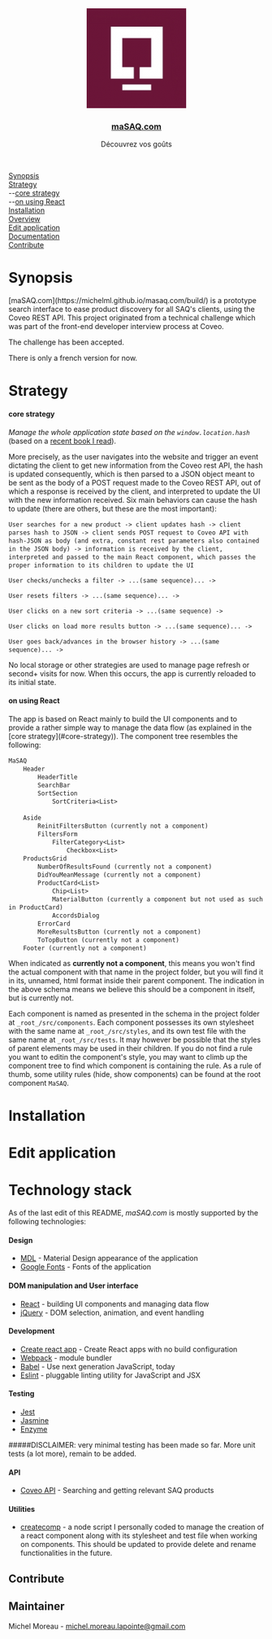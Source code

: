 <div align="center">
<img src='favicon.png'>
<a href="https://michelml.github.io/masaq.com/build/"><h3 style="text-decordation:none;">maSAQ.com</h3></a>
<p>Découvrez vos goûts</p>
</div>
<br>


<a href="#synopsis">Synopsis</a><br>
<a href="#strategy">Strategy</a><br>
--<a href="#core-strategy">core strategy</a><br>
--<a href="#using-react">on using React</a><br>
<a href="#installation">Installation</a><br>
<a href="#overview">Overview</a><br>
<a href="#edit">Edit application</a><br>
<a href="#documentation">Documentation</a><br>
<a href="#contribute">Contribute</a><br>



<h1 id="synopsis">Synopsis</h1>
[maSAQ.com](https://michelml.github.io/masaq.com/build/) is a prototype search interface to ease product discovery for all SAQ's clients, using the Coveo REST API. This project originated from a technical challenge which was part of the front-end developer interview process at Coveo.

The challenge has been accepted.

There is only a french version for now.
                       
<h1 id="strategy">Strategy</h1>

<h4 id="core-strategy">core strategy</h4>

_Manage the whole application state based on the `window.location.hash`_  
(based on a [recent book I read](https://www.amazon.ca/Serverless-Single-Page-Apps-Available-ebook/dp/B01KGKR6LO)).

More precisely, as the user navigates into the website and trigger an event dictating the client to get new information from the Coveo rest API, the hash is updated consequently, which is then parsed to a JSON object meant to be sent as the body of a POST request made to the Coveo REST API, out of which a response is received by the client, and interpreted to update the UI with the new information received. Six main behaviors can cause the hash to update (there are others, but these are the most important):

``` 
User searches for a new product -> client updates hash -> client parses hash to JSON -> client sends POST request to Coveo API with hash-JSON as body (and extra, constant rest parameters also contained in the JSON body) -> information is received by the client, interpreted and passed to the main React component, which passes the proper information to its children to update the UI
```  
``` 
User checks/unchecks a filter -> ...(same sequence)... ->
```  
``` 
User resets filters -> ...(same sequence)... ->
```   
``` 
User clicks on a new sort criteria -> ...(same sequence) ->
```  
``` 
User clicks on load more results button -> ...(same sequence)... ->
```  
``` 
User goes back/advances in the browser history -> ...(same sequence)... ->
```  
No local storage or other strategies are used to manage page refresh or second+ visits for now. When this occurs, the app is currently reloaded to its initial state.

<h4 id="using-react">on using React</h4>
The app is based on React mainly to build the UI components and to provide a rather simple way to manage the data flow (as explained in the [core strategy](#core-strategy)). The component tree resembles the following:  

``` 
MaSAQ
	Header
		HeaderTitle
		SearchBar
		SortSection
			SortCriteria<List>
	
	Aside
		ReinitFiltersButton (currently not a component)
		FiltersForm
			FilterCategory<List>
				Checkbox<List>
	ProductsGrid
		NumberOfResultsFound (currently not a component)
		DidYouMeanMessage (currently not a component)
		ProductCard<List>
			Chip<List>
			MaterialButton (currently a component but not used as such in ProductCard)
			AccordsDialog
		ErrorCard
		MoreResultsButton (currently not a component)
		ToTopButton (currently not a component)
	Footer (currently not a component)
```
When indicated as __currently not a component__, this means you won't find the actual component with that name in the project folder, but you will find it in its, unnamed, html format inside their parent component. The indication in the above schema means we believe this should be a component in itself, but is currently not.

Each component is named as presented in the schema in the project folder at `_root_/src/components`. Each component possesses its own stylesheet with the same name at `_root_/src/styles`, and its own test file with the same name at `_root_/src/tests`. It may however be possible that the styles of parent elements may be used in their children. If you do not find a rule you want to editin the component's style, you may want to climb up the component tree to find which component is containing the rule. As a rule of thumb, some utility rules (hide, show components) can be found at the root component `MaSAQ`.

<h1 id="installation">Installation</h1>

<h1 id="edit">Edit application</h1>


# Technology stack    
As of the last edit of this README, *maSAQ.com* is mostly supported by the following technologies:
    
#### Design    
* [MDL](https://getmdl.io/) - Material Design appearance of the application  
* [Google Fonts](https://www.google.com/fonts) - Fonts of the application  
  
#### DOM manipulation and User interface
* [React](https://facebook.github.io/react/) - building UI components and managing data flow   
* [jQuery](https://jquery.com/) - DOM selection, animation, and event handling       
  
#### Development   
* [Create react app](https://github.com/facebookincubator/create-react-app) - Create React apps with no build configuration
* [Webpack](https://webpack.github.io/docs/) - module bundler     
* [Babel](https://babeljs.io/) - Use next generation JavaScript, today
* [Eslint](http://eslint.org/) - pluggable linting utility for JavaScript and JSX

#### Testing
* [Jest](https://facebook.github.io/jest/)
* [Jasmine](https://jasmine.github.io/)
* [Enzyme](https://jasmine.github.io/)

#####DISCLAIMER: very minimal testing has been made so far. More unit tests (a lot more), remain to be added.


#### API  
* [Coveo API](https://github.com/coveo/frontend-coding-challenge#documentation) - Searching and getting relevant SAQ products

#### Utilities
* [createcomp](https://www.npmjs.com/package/createcomp) - a node script I personally coded to manage the creation of a react component along with its stylesheet and test file when working on components. This should be updated to provide delete and rename functionalities in the future.
   

## Contribute

  
## Maintainer 
Michel Moreau - [michel.moreau.lapointe@gmail.com](mailto:michel.moreau.lapointe@gmail.com?Subject=GEN%20Project) 
